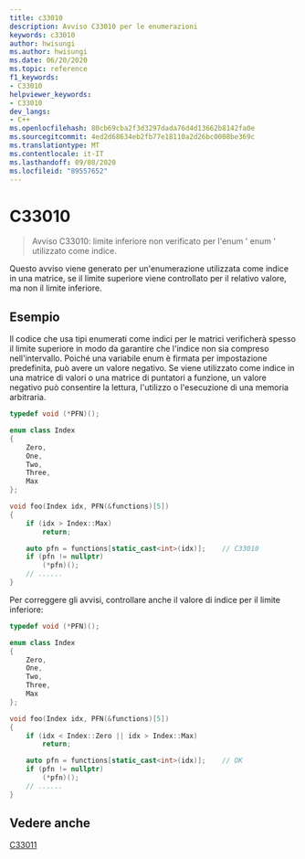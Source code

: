 ```yaml
---
title: c33010
description: Avviso C33010 per le enumerazioni
keywords: c33010
author: hwisungi
ms.author: hwisungi
ms.date: 06/20/2020
ms.topic: reference
f1_keywords:
- C33010
helpviewer_keywords:
- C33010
dev_langs:
- C++
ms.openlocfilehash: 80cb69cba2f3d3297dada76d4d13662b8142fa0e
ms.sourcegitcommit: 4ed2d68634eb2fb77e18110a2d26bc0008be369c
ms.translationtype: MT
ms.contentlocale: it-IT
ms.lasthandoff: 09/08/2020
ms.locfileid: "89557652"
---
```

# <a name="c33010"></a>C33010

> Avviso C33010: limite inferiore non verificato per l'enum ' enum ' utilizzato come indice.

Questo avviso viene generato per un'enumerazione utilizzata come indice in una matrice, se il limite superiore viene controllato per il relativo valore, ma non il limite inferiore.

## <a name="example"></a>Esempio

Il codice che usa tipi enumerati come indici per le matrici verificherà spesso il limite superiore in modo da garantire che l'indice non sia compreso nell'intervallo. Poiché una variabile enum è firmata per impostazione predefinita, può avere un valore negativo. Se viene utilizzato come indice in una matrice di valori o una matrice di puntatori a funzione, un valore negativo può consentire la lettura, l'utilizzo o l'esecuzione di una memoria arbitraria.

```cpp
typedef void (*PFN)();

enum class Index
{
    Zero,
    One,
    Two,
    Three,
    Max
};

void foo(Index idx, PFN(&functions)[5])
{
    if (idx > Index::Max)
        return;

    auto pfn = functions[static_cast<int>(idx)];    // C33010
    if (pfn != nullptr)
        (*pfn)();
    // ......
}
```
Per correggere gli avvisi, controllare anche il valore di indice per il limite inferiore:

```cpp
typedef void (*PFN)();

enum class Index
{
    Zero,
    One,
    Two,
    Three,
    Max
};

void foo(Index idx, PFN(&functions)[5])
{
    if (idx < Index::Zero || idx > Index::Max)
        return;

    auto pfn = functions[static_cast<int>(idx)];    // OK
    if (pfn != nullptr)
        (*pfn)();
    // ......
}
```

## <a name="see-also"></a>Vedere anche

[C33011](/cpp/code-quality/c33011)
